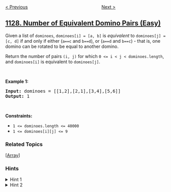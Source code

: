 <!--|This file generated by command(leetcode description); DO NOT EDIT.    |-->
<!--+----------------------------------------------------------------------+-->
<!--|@author    openset <openset.wang@gmail.com>                           |-->
<!--|@link      https://github.com/openset                                 |-->
<!--|@home      https://github.com/openset/leetcode                        |-->
<!--+----------------------------------------------------------------------+-->

[< Previous](../user-purchase-platform "User Purchase Platform")
　　　　　　　　　　　　　　　　
[Next >](../shortest-path-with-alternating-colors "Shortest Path with Alternating Colors")

## [1128. Number of Equivalent Domino Pairs (Easy)](https://leetcode.com/problems/number-of-equivalent-domino-pairs "等价多米诺骨牌对的数量")

<p>Given a list of <code>dominoes</code>,&nbsp;<code>dominoes[i] = [a, b]</code>&nbsp;is <em>equivalent</em> to <code>dominoes[j] = [c, d]</code>&nbsp;if and only if either (<code>a==c</code> and <code>b==d</code>), or (<code>a==d</code> and <code>b==c</code>) - that is, one domino can be rotated to be equal to another domino.</p>

<p>Return the number of pairs <code>(i, j)</code> for which <code>0 &lt;= i &lt; j &lt; dominoes.length</code>, and&nbsp;<code>dominoes[i]</code> is equivalent to <code>dominoes[j]</code>.</p>

<p>&nbsp;</p>
<p><strong>Example 1:</strong></p>
<pre><strong>Input:</strong> dominoes = [[1,2],[2,1],[3,4],[5,6]]
<strong>Output:</strong> 1
</pre>
<p>&nbsp;</p>
<p><strong>Constraints:</strong></p>

<ul>
	<li><code>1 &lt;= dominoes.length &lt;= 40000</code></li>
	<li><code>1 &lt;= dominoes[i][j] &lt;= 9</code></li>
</ul>

### Related Topics
  [[Array](../../tag/array/README.md)]

### Hints
<details>
<summary>Hint 1</summary>
For each domino j, find the number of dominoes you've already seen (dominoes i with i < j) that are equivalent.
</details>

<details>
<summary>Hint 2</summary>
You can keep track of what you've seen using a hashmap.
</details>
